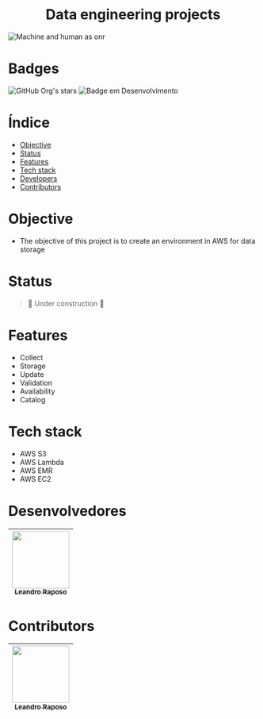 <h1 align="center"> Data engineering projects </h1>

![Machine and human as onr](https://github.com/leandro-raposo/projects/blob/1b00750869b9fda536b18f4be51234cc0e770a22/machine-learning.jpg)

# Badges
![GitHub Org's stars](https://img.shields.io/github/stars/leandro-raposo?style=social)
![Badge em Desenvolvimento](http://img.shields.io/static/v1?label=STATUS&message=WORK%20IN%20PROGRESS&color=GREEN&style=for-the-badge)

# Índice 

* [Objective](#objective)
* [Status](#status)
* [Features](#features)
* [Tech stack](#tech-stack)
* [Developers](#developers)
* [Contributors](#contributors)

# Objective
- The objective of this project is to create an environment in AWS for data storage

# Status
> :construction: Under construction :construction:



# Features
- Collect
- Storage
- Update
- Validation
- Availability
- Catalog

# Tech stack
- AWS S3
- AWS Lambda
- AWS EMR
- AWS EC2

# Desenvolvedores
| [<img src="https://avatars.githubusercontent.com/u/79737458?v=4" width=115><br><sub>Leandro Raposo</sub>](https://github.com/leandro-raposo) |
| :---: |

# Contributors
| [<img src="https://avatars.githubusercontent.com/u/40493928?v=4" width=115><br><sub>Leandro Raposo</sub>](https://github.com/brunojardim) |
| :---: |

